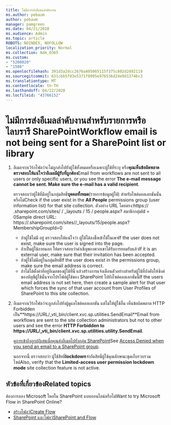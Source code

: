 ```yaml
---
title: ไม่มีการส่งอีเมลลําดับงาน
ms.author: pebaum
author: pebaum
manager: pamgreen
ms.date: 04/21/2020
ms.audience: Admin
ms.topic: article
ROBOTS: NOINDEX, NOFOLLOW
localization_priority: Normal
ms.collection: Adm_O365
ms.custom:
- "5200020"
- "1586"
ms.openlocfilehash: 391d3a2dcc2676a405065115f375c802d2492119
ms.sourcegitcommit: 631cbb5f03e5371f0995e976536d24e9d13746c3
ms.translationtype: MT
ms.contentlocale: th-TH
ms.lasthandoff: 04/22/2020
ms.locfileid: "43766152"
---
```

# <a name="workflow-email-is-not-being-sent-for-a-sharepoint-list-or-library"></a><span data-ttu-id="3f5e0-102">ไม่มีการส่งอีเมลลําดับงานสําหรับรายการหรือไลบรารี SharePoint</span><span class="sxs-lookup"><span data-stu-id="3f5e0-102">Workflow email is not being sent for a SharePoint list or library</span></span>

1. <span data-ttu-id="3f5e0-103">อีเมลจากเวิร์กโฟลว์จะไม่ถูกส่งไปยังผู้ใช้ทั้งหมดหรือเฉพาะผู้ใช้ที่ระบุ หรือ**คุณเห็นข้อผิดพลาด ตรวจสอบให้แน่ใจว่าอีเมลมีผู้รับที่ถูกต้อง**</span><span class="sxs-lookup"><span data-stu-id="3f5e0-103">Email from workflows are not sent to all users or only specific users, or you see the error **The e-mail message cannot be sent. Make sure the e-mail has a valid recipient**.</span></span>

    <span data-ttu-id="3f5e0-104">ตรวจสอบว่าผู้ใช้ที่มีอยู่ในกลุ่มสิทธิ์**บุคคลทั้งหมด**(รายการข้อมูลผู้ใช้) สําหรับไซต์คอลเลกชันนั้นหรือไม่</span><span class="sxs-lookup"><span data-stu-id="3f5e0-104">Check if the user exist in the **All People** permissions group (user information list) for that site collection.</span></span>  <span data-ttu-id="3f5e0-105">ตัวอย่าง URL โดยตรง<tenant>:<sitename>https:// .sharepoint.com/sites/ / _layouts / 15 / people.aspx? สมาชิกกลุ่มId = 0</span><span class="sxs-lookup"><span data-stu-id="3f5e0-105">Sample direct URL: https://<tenant>.sharepoint.com/sites/<sitename>/_layouts/15/people.aspx?MembershipGroupId=0</span></span>

    - <span data-ttu-id="3f5e0-106">ถ้าผู้ใช้ไม่มี อยู่ ตรวจสอบให้แน่ใจว่า ผู้ใช้ได้ลงชื่อเข้าใช้ในเพจ</span><span class="sxs-lookup"><span data-stu-id="3f5e0-106">If the user does not exist, make sure the user is signed into the page.</span></span> 
    - <span data-ttu-id="3f5e0-107">ถ้าเป็นผู้ใช้ภายนอก ให้ตรวจสอบว่าคําเชิญของพวกเขาได้รับการยอมรับแล้ว</span><span class="sxs-lookup"><span data-stu-id="3f5e0-107">If it is an external user, make sure that their invitation has been accepted.</span></span>
    - <span data-ttu-id="3f5e0-108">ถ้าผู้ใช้ไม่มีอยู่ในกลุ่มสิทธิ์</span><span class="sxs-lookup"><span data-stu-id="3f5e0-108">If the user does exist in the permissions group, make sure the email address is correct.</span></span>
    - <span data-ttu-id="3f5e0-109">ถ้าไม่ได้ตั้งค่าที่อยู่อีเมลของผู้ใช้ที่นี่ แล้วสร้างการแจ้งเตือนตัวอย่างสําหรับผู้ใช้ที่บังคับให้ซิงค์ของบัญชีผู้ใช้นั้นจากโปรไฟล์ผู้ใช้ของ SharePoint ไปยังไซต์คอลเลกชันนี้</span><span class="sxs-lookup"><span data-stu-id="3f5e0-109">If the users email address is not set here, then create a sample alert for that user which forces the sync of that user account from User Profiles of SharePoint to this site collection.</span></span>
 
2. <span data-ttu-id="3f5e0-110">อีเมลจากเวิร์กโฟลว์จะถูกส่งไปยังผู้ดูแลไซต์คอลเลกชัน แต่ไม่ให้ผู้ใช้อื่น เห็นข้อผิดพลาด HTTP Forbidden เป็น**<span>https:</span>//URL/_vti_bin/client.xvc.sp.utilities.SendEmail**</span><span class="sxs-lookup"><span data-stu-id="3f5e0-110">Email from workflows are sent to the site collection administrators but not to other users and see the error **HTTP Forbidden to <span>https:</span>//URL/_vti_bin/client.xvc.sp.utilities.utility.SendEmail**.</span></span>
 

    <span data-ttu-id="3f5e0-111">ดู[การเข้าถึงถูกปฏิเสธเมื่อคุณส่งอีเมลไปยังกลุ่ม SharePoint](https://docs.microsoft.com/sharepoint/support/sharing-and-permissions/access-denied-when-send-an-email-to-groups)</span><span class="sxs-lookup"><span data-stu-id="3f5e0-111">See [Access Denied when you send an email to a SharePoint group](https://docs.microsoft.com/sharepoint/support/sharing-and-permissions/access-denied-when-send-an-email-to-groups).</span></span>

    <span data-ttu-id="3f5e0-112">นอกจากนี้ ตรวจสอบว่า ผู้ใช้สิทธิ์**lockdown**จํากัดสิทธิ์ผู้ใช้คุณลักษณะชุดเก็บรวบรวมไซต์</span><span class="sxs-lookup"><span data-stu-id="3f5e0-112">Also, verify that the **Limited-access user permission lockdown mode** site collection feature is not active.</span></span>


## <a name="related-topics"></a><span data-ttu-id="3f5e0-113">หัวข้อที่เกี่ยวข้อง</span><span class="sxs-lookup"><span data-stu-id="3f5e0-113">Related topics</span></span>
<span data-ttu-id="3f5e0-114">ต้องการลอง Microsoft ไหลใน SharePoint แบบออนไลน์หรือไม่</span><span class="sxs-lookup"><span data-stu-id="3f5e0-114">Want to try Microsoft Flow in SharePoint Online?</span></span>
- [<span data-ttu-id="3f5e0-115">สร้างโฟลว์</span><span class="sxs-lookup"><span data-stu-id="3f5e0-115">Create Flow</span></span>](https://support.office.com/article/Create-a-flow-for-a-list-or-library-in-SharePoint-Online-or-OneDrive-for-Business-a9c3e03b-0654-46af-a254-20252e580d01) 
- [<span data-ttu-id="3f5e0-116">SharePoint และโฟลว์</span><span class="sxs-lookup"><span data-stu-id="3f5e0-116">SharePoint and Flow</span></span>](https://flow.microsoft.com/blog/sharepoint-and-flow/) 


